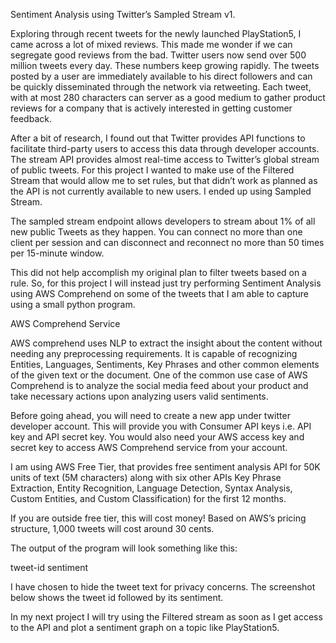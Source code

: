 Sentiment Analysis using Twitter’s Sampled Stream v1.

Exploring through recent tweets for the newly launched PlayStation5, I came across a lot of mixed reviews. This made me wonder if we can segregate good reviews from the bad. Twitter users now send over 500 million tweets every day. These numbers keep growing rapidly.  The tweets posted by a user are immediately available to his direct followers and can be quickly disseminated through the network via retweeting. Each tweet, with at most 280 characters can server as a good medium to gather product reviews for a company that is actively interested in getting customer feedback. 

After a bit of research, I found out that Twitter provides API functions to facilitate third-party users to access this data through developer accounts. The stream API provides almost real-time access to Twitter’s global stream of public tweets. For this project I wanted to make use of the Filtered Stream that would allow me to set rules, but that didn’t work as planned as the API is not currently available to new users. I ended up using Sampled Stream. 

The sampled stream endpoint allows developers to stream about 1% of all new public Tweets as they happen. You can connect no more than one client per session and can disconnect and reconnect no more than 50 times per 15-minute window.

This did not help accomplish my original plan to filter tweets based on a rule. So, for this project I will instead just try performing Sentiment Analysis using AWS Comprehend on some of the tweets that I am able to capture using a small python program. 

AWS Comprehend Service

AWS comprehend uses NLP to extract the insight about the content without needing any preprocessing requirements. It is capable of recognizing Entities, Languages, Sentiments, Key Phrases and other common elements of the given text or the document. One of the common use case of AWS Comprehend is to analyze the social media feed about your product and take necessary actions upon analyzing users valid sentiments.

Before going ahead, you will need to create a new app under twitter developer account. This will provide you with Consumer API keys i.e. API key and API secret key. You would also need your AWS access key and secret key to access AWS Comprehend service from your account.

I am using AWS Free Tier, that provides free sentiment analysis API for 50K units of text (5M characters) along with six other APIs Key Phrase Extraction, Entity Recognition, Language Detection, Syntax Analysis, Custom Entities, and Custom Classification) for the first 12 months. 

If you are outside free tier, this will cost money! Based on AWS’s pricing structure, 1,000 tweets will cost around 30 cents.

The output of the program will look something like this:

tweet-id
sentiment


I have chosen to hide the tweet text for privacy concerns. The screenshot below shows the tweet id followed by its sentiment.
 

In my next project I will try using the Filtered stream as soon as I get access to the API and plot a sentiment graph on a topic like PlayStation5.
